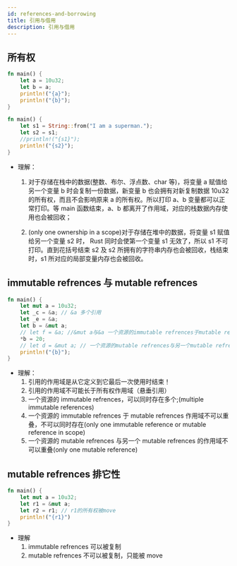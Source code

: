 ```yaml
---
id: references-and-borrowing
title: 引用与借用
description: 引用与借用
---
```


## 所有权

```rust
fn main() {
    let a = 10u32;
    let b = a;
    println!("{a}");
    println!("{b}");
}
```

```rust
fn main() {
    let s1 = String::from("I am a superman.");
    let s2 = s1;
    //println!("{s1}");
    println!("{s2}");
}
```

-   理解：

    1. 对于存储在栈中的数据(整数、布尔、浮点数、char 等)，将变量 a 赋值给另一个变量 b 时会复制一份数据，新变量 b 也会拥有对新复制数据 10u32 的所有权，而且不会影响原来 a 的所有权。所以打印 a、b 变量都可以正常打印。等 main 函数结束，a、b 都离开了作用域，对应的栈数据内存使用也会被回收；

    2. (only one ownership in a scope)对于存储在堆中的数据，将变量 s1 赋值给另一个变量 s2 时， Rust 同时会使第一个变量 s1 无效了，所以 s1 不可打印。直到花括号结束 s2 及 s2 所拥有的字符串内存也会被回收，栈结束时，s1 所对应的局部变量内存也会被回收。

## immutable refrences 与 mutable refrences

```rust
fn main() {
    let mut a = 10u32;
    let _c = &a; // &a 多个引用
    let _e = &a;
    let b = &mut a;
    // let f = &a; //&mut a与&a 一个资源的immutable refrences于mutable refrences作用域不可以重叠，不可以同时存在
    *b = 20;
    // let d = &mut a; // 一个资源的mutable refrences与另一个mutable refrences的作用域不可以重叠
    println!("{b}");
}

```

-   理解：
    1. 引用的作用域是从它定义到它最后一次使用时结束！
    2. 引用的作用域不可能长于所有权作用域（悬垂引用）
    3. 一个资源的 immutable refrences，可以同时存在多个;(multiple immutable references)
    4. 一个资源的 immutable refrences 于 mutable refrences 作用域不可以重叠，不可以同时存在(only one immutable reference or mutable reference in scope)
    5. 一个资源的 mutable refrences 与另一个 mutable refrences 的作用域不可以重叠(only one mutable reference)

## mutable refrences 排它性

```rust
fn main() {
    let mut a = 10u32;
    let r1 = &mut a;
    let r2 = r1; // r1的所有权被move
    println!("{r1}")
}
```

-   理解
    1. immutable refrences 可以被复制
    2. mutable refrences 不可以被复制，只能被 move
